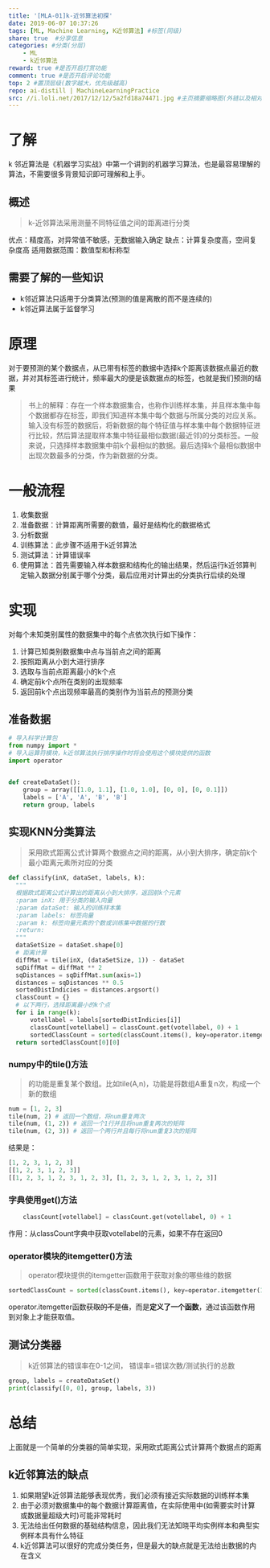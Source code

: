 ```yaml
---
title: '[MLA-01]k-近邻算法初探'
date: 2019-06-07 10:37:26
tags: [ML, Machine Learning, K近邻算法] #标签(同级)
share: true  #分享信息
categories: #分类(分层)
    - ML
    - k近邻算法
reward: true #是否开启打赏功能
comment: true #是否开启评论功能
top: 2 #置顶层级(数字越大，优先级越高)
repo: ai-distill | MachineLearningPractice
src: //i.loli.net/2017/12/12/5a2fd18a74471.jpg #主页摘要缩略图(外链以及相对资源均可)
---
```



# 了解

k 邻近算法是《机器学习实战》中第一个讲到的机器学习算法，也是最容易理解的算法，不需要很多背景知识即可理解和上手。

## 概述
> k-近邻算法采用测量不同特征值之间的距离进行分类

优点：精度高，对异常值不敏感，无数据输入确定
缺点：计算复杂度高，空间复杂度高
适用数据范围：数值型和标称型

## 需要了解的一些知识
- k邻近算法只适用于分类算法(预测的值是离散的而不是连续的)
- k邻近算法属于监督学习


# 原理

对于要预测的某个数据点，从已带有标签的数据中选择k个距离该数据点最近的数据，并对其标签进行统计，频率最大的便是该数据点的标签，也就是我们预测的结果

> 书上的解释：存在一个样本数据集合，也称作训练样本集，并且样本集中每个数据都存在标签，即我们知道样本集中每个数据与所属分类的对应关系。输入没有标签的数据后，将新数据的每个特征值与样本集中每个数据特征进行比较，然后算法提取样本集中特征最相似数据(最近邻)的分类标签。一般来说，只选择样本数据集中前k个最相似的数据。最后选择k个最相似数据中出现次数最多的分类，作为新数据的分类。

# 一般流程
1. 收集数据
2. 准备数据：计算距离所需要的数值，最好是结构化的数据格式
3. 分析数据
4. 训练算法：此步骤不适用于k近邻算法
5. 测试算法：计算错误率
6. 使用算法：首先需要输入样本数据和结构化的输出结果，然后运行k近邻算判定输入数据分别属于哪个分类，最后应用对计算出的分类执行后续的处理


# 实现

对每个未知类别属性的数据集中的每个点依次执行如下操作：
1. 计算已知类别数据集中点与当前点之间的距离
2. 按照距离从小到大进行排序
3. 选取与当前点距离最小的k个点
4. 确定前k个点所在类别的出现频率
5. 返回前k个点出现频率最高的类别作为当前点的预测分类


## 准备数据

```python
# 导入科学计算包
from numpy import *
# 导入运算符模块，k近邻算法执行排序操作时将会使用这个模块提供的函数
import operator


def createDataSet():
    group = array([[1.0, 1.1], [1.0, 1.0], [0, 0], [0, 0.1]])
    labels = ['A', 'A', 'B', 'B']
    return group, labels
```

## 实现KNN分类算法

> 采用欧式距离公式计算两个数据点之间的距离，从小到大排序，确定前k个最小距离元素所对应的分类

```python
def classify(inX, dataSet, labels, k):
  """
  根据欧式距离公式计算出的距离从小到大排序，返回前k个元素
  :param inX: 用于分类的输入向量
  :param dataSet: 输入的训练样本集
  :param labels: 标签向量
  :param k: 标签向量元素的个数或训练集中数据的行数
  :return:
  """
  dataSetSize = dataSet.shape[0]
  # 距离计算
  diffMat = tile(inX, (dataSetSize, 1)) - dataSet
  sqDiffMat = diffMat ** 2
  sqDistances = sqDiffMat.sum(axis=1)
  distances = sqDistances ** 0.5
  sortedDistIndicies = distances.argsort()
  classCount = {}
  # 以下两行，选择距离最小的k个点
  for i in range(k):
      votellabel = labels[sortedDistIndicies[i]]
      classCount[votellabel] = classCount.get(votellabel, 0) + 1
      sortedClassCount = sorted(classCount.items(), key=operator.itemgetter(1), reverse=True)
  return sortedClassCount[0][0]
```


### numpy中的tile()方法


> 的功能是重复某个数组。比如tile(A,n)，功能是将数组A重复n次，构成一个新的数组
```python
num = [1, 2, 3]
tile(num, 2) # 返回一个数组，将num重复两次
tile(num, (1, 2)) # 返回一个1行并且将num重复两次的矩阵
tile(num, (2, 3)) # 返回一个两行并且每行将num重复3次的矩阵
```

结果是：

```python
[1, 2, 3, 1, 2, 3]
[[1, 2, 3, 1, 2, 3]]
[[1, 2, 3, 1, 2, 3, 1, 2, 3], [1, 2, 3, 1, 2, 3, 1, 2, 3]]

```






### 字典使用get()方法
```python
    classCount[votellabel] = classCount.get(votellabel, 0) + 1
```

作用：从classCount字典中获取votellabel的元素，如果不存在返回0


### operator模块的itemgetter()方法
> operator模块提供的itemgetter函数用于获取对象的哪些维的数据

```python
sortedClassCount = sorted(classCount.items(), key=operator.itemgetter(1), reverse=True)
```

operator.itemgetter函数~~获取的不是值~~，而是**定义了一个函数**，通过该函数作用到对象上才能获取值。




## 测试分类器

> k近邻算法的错误率在0-1之间， 错误率=错误次数/测试执行的总数

```python
group, labels = createDataSet()
print(classify([0, 0], group, labels, 3))
```


# 总结
上面就是一个简单的分类器的简单实现，采用欧式距离公式计算两个数据点的距离

## k近邻算法的缺点
1. 如果期望k近邻算法能够表现优秀，我们必须有接近实际数据的训练样本集
2. 由于必须对数据集中的每个数据计算距离值，在实际使用中(如需要实时计算或数据量超级大时)可能非常耗时
3. 无法给出任何数据的基础结构信息，因此我们无法知晓平均实例样本和典型实例样本具有什么特征
4. k近邻算法可以很好的完成分类任务，但是最大的缺点就是无法给出数据的内在含义


<!--more-->

